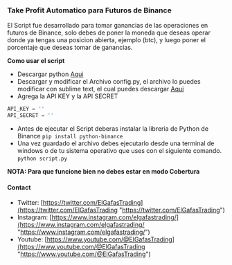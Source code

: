 ### Take Profit Automatico para Futuros de Binance

El Script fue desarrollado para tomar ganancias de las operaciones en futuros de Binance, solo debes de poner la moneda que deseas operar donde ya tengas una posicion abierta, ejemplo (btc), y luego poner el porcentaje que deseas tomar de ganancias.

**Como usar el script**
- Descargar python [Aqui](https://www.python.org/ "Aqui")
- Descargar y modificar el Archivo config.py, el archivo lo puedes modificar con sublime text, el cual puedes descargar [Aqui](https://www.sublimetext.com/ "Aqui")
- Agrega la API KEY y la API SECRET
```python
API_KEY = ''
API_SECRET = ''
```
- Antes de ejecutar el Script deberas instalar la libreria de Python de Binance `pip install python-binance`
- Una vez guardado el archivo debes ejecutarlo desde una terminal de windows o de tu sistema operativo que uses con el siguiente comando.
`python script.py`

**NOTA: Para que funcione bien no debes estar en modo Cobertura**

#### Contact
- Twitter: [https://twitter.com/ElGafasTrading](https://twitter.com/ElGafasTrading "https://twitter.com/ElGafasTrading")
- Instagram: [https://www.instagram.com/elgafastrading/](https://www.instagram.com/elgafastrading/ "https://www.instagram.com/elgafastrading/")
- Youtube: [https://www.youtube.com/@ElGafasTrading](https://www.youtube.com/@ElGafasTrading "https://www.youtube.com/@ElGafasTrading")
